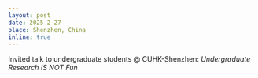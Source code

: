 ```yaml
---
layout: post
date: 2025-2-27
place: Shenzhen, China
inline: true
---
```

Invited talk to undergraduate students @ CUHK-Shenzhen: *Undergraduate Research IS NOT Fun*
